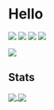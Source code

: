 # Hello

![](https://img.shields.io/badge/C++-Language-informational?style=flat&logo=cplusplus&logoColor=e3e3e3&color=f29d57)
![](https://img.shields.io/badge/Lua-Language-informational?style=flat&logo=lua&logoColor=e3e3e3&color=f29d57)
![](https://img.shields.io/badge/Visual%20Studio-Editor-informational?style=flat&logo=visualstudio&logoColor=e3e3e3&color=f29d57)
![](https://img.shields.io/badge/Windows-OS-informational?style=flat&logo=Windows&logoColor=e3e3e3&color=f29d57)

<p align="left">
  <img style="text-align:center;" src="https://komarev.com/ghpvc/?username=birds3345&style=flat&color=f29d57">
</p>


## Stats
<a href="#">
  <img align="center" src="https://github-readme-stats.vercel.app/api?username=birds3345&count_private=true&show_icons=true&line_height=27&icon_color=f29d57&text_color=e3e3e3&bg_color=171822&title_color=f29d57&border_color=f29d57&border_radius=5">
</a>

<a href="#">
  <img align="center" src="https://github-readme-stats.vercel.app/api/top-langs/?username=birds3345&langs_count=3&text_color=e3e3e3&bg_color=171822&title_color=f29d57&border_color=f29d57&border_radius=5">
</a>

